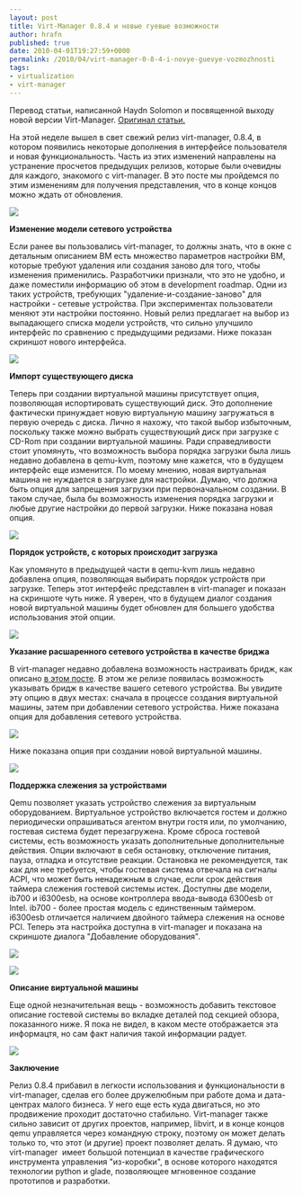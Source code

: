 ```yaml
--- 
layout: post 
title: Virt-Manager 0.8.4 и новые гуевые возможности 
author: hrafn 
published: true 
date: 2010-04-01T19:27:59+0000 
permalink: /2010/04/virt-manager-0-8-4-i-novye-guevye-vozmozhnosti 
tags:
- virtualization
- virt-manager
--- 
```


Перевод статьи, написанной Haydn Solomon и посвященной выходу новой версии
Virt-Manager. [Оригинал статьи.](http://www.linux-kvm.com/content/virt-manager-084-adds-new-ui-features)

<!--more-->

На этой неделе вышел в свет свежий релиз virt-manager, 0.8.4, в котором
появились некоторые дополнения в интерфейсе пользователя и новая
функциональность. Часть из этих изменений направлены на устранение просчетов
предыдущих релизов, которые были очевидны для каждого, знакомого с virt-manager. В это посте мы пройдемся по этим изменениям для получения
представления, что в конце концов можно ждать от обновления.

[![](/media/images/2010/04/01/virtman084_about.png)](/media/images/2010/04/01/virtman084_about.png)

**Изменение модели сетевого устройства**

Если ранее вы пользовались virt-manager, то должны знать, что в окне с
детальным описанием ВМ есть множество параметров настройки ВМ, которые требуют
удаления или создания заново для того, чтобы изменения применились.
Разработчики признали, что это не удобно, и даже поместили информацию об этом
в development roadmap. Одни из таких устройств, требующих "удаление-и-создание-заново" для настройки - сетевые устройства. При экспериментах
пользователи меняют эти настройки постоянно. Новый релиз предлагает на выбор
из выпадающего списка модели устройств, что сильно улучшило интерфейс по
сравнению с предыдущими редизами. Ниже показан скриншот нового интерфейса.

[![](/media/images/2010/04/01/virtman084_netdev.png)](/media/images/2010/04/01/virtman084_netdev.png)

**Импорт существующего диска**

Теперь при создании виртуальной машины присутствует опция, позволяющая
испортировать существующий диск. Это дополнение фактически принуждает новую
виртуальную машину загружаться в первую очередь с диска. Лично я нахожу, что
такой выбор избыточным, поскольку также можно выбрать существующий диск при
загрузке с CD-Rom при создании виртуальной машины. Ради справедливости стоит
упомянуть, что возможность выбора порядка загрузки была лишь недавно добавлена
в qemu-kvm, поэтому мне кажется, что в будущем интерфейс еще изменится. По
моему мнению, новая виртуальная машина не нуждается в загрузке для настройки.
Думаю, что должна быть опция для запрещения загрузки при первоначальном
создании. В таком случае, была бы возможность изменения порядка загрузки и
любые другие настройки до первой загрузки. Ниже показана новая опция.

[![](/media/images/2010/04/01/virtman084_import.png)](/media/images/2010/04/01/virtman084_import.png)

**Порядок устройств, с которых происходит загрузка**

Как упомянуто в предыдущей части в qemu-kvm лишь недавно добавлена опция,
позволяющая выбирать порядок устройств при загрузке. Теперь этот интерфейс
представлен в virt-manager и показан на скриншоте чуть ниже. Я уверен, что в
будущем диалог создания новой виртуальной машины будет обновлен для большего
удобства использования этой опции.

[![](/media/images/2010/04/01/virtman084_boot.png)](/media/images/2010/04/01/virtman084_boot.png)

**Указание расшаренного сетевого устройства в качестве бриджа**

В virt-manager недавно добавлена возможность настраивать бридж, как описано [в этом посте](http://www.linux-kvm.com/content/bridged-networking-virt-manager-083). В этом же релизе появилась возможность указывать бридж в
качестве вашего сетевого устройства. Вы увидите эту опцию в двух местах:
сначала в процессе создания виртуальной машины, затем при добавлении сетевого
устройства. Ниже показана опция для добавления сетевого устройства.

[![](/media/images/2010/04/01/virtman084_shared2.png)](/media/images/2010/04/01/virtman084_shared2.png)

Ниже показана опция при создании новой виртуальной машины.

[![](/media/images/2010/04/01/virtman084_shared3.png)](/media/images/2010/04/01/virtman084_shared3.png)

**Поддержка слежения за устройствами**

Qemu позволяет указать устройство слежения за виртуальным оборудованием.
Виртуальное устройство включается гостем и должно периодически опрашиваться
агентом внутри гостя или, по умолчанию, гостевая система будет перезагружена.
Кроме сброса гостевой системы, есть возможность указать дополнительные
дополнительные действия. Опции включают в себя остановку, отключение питания,
пауза, отладка и отсутствие реакции. Остановка не рекомендуется, так как для
нее требуется, чтобы гостевая система отвечала на сигналы ACPI, что может быть
ненадежным в случае, если срок действия таймера слежения гостевой системы
истек. Доступны две модели, ib700 и i6300esb, на основе контроллера ввода-вывода 6300esb от Intel. ib700 - более простая модель с единственным таймером.
i6300esb отличается наличием двойного таймера слежения на основе PCI. Теперь
эта настройка доступна в virt-manager и показана на скриншоте диалога
"Добавление оборудования".

[![](/media/images/2010/04/01/virtman084_watch1.png)](/media/images/2010/04/01/virtman084_watch1.png)

[![](/media/images/2010/04/01/virtman084_watch2.png)](/media/images/2010/04/01/virtman084_watch2.png)

**Описание виртуальной машины**

Еще одной незначительная вещь - возможность добавить текстовое описание
гостевой системы во вкладке деталей под секцией обзора, показанного ниже. Я
пока не видел, в каком месте отображается эта информацтя, но сам факт наличия
такой информации радует.

[![](/media/images/2010/04/01/virtman084_desc.png)](/media/images/2010/04/01/virtman084_desc.png)

**Заключение**

Релиз 0.8.4 прибавил в легкости использования и функциональности в virt-manager, сделав его более дружелюбным при работе дома и дата-центрах малого
бизнеса. У него еще есть куда двигаться, но это продвижение проходит
достаточно стабильно. Virt-manager также сильно зависит от других проектов,
например, libvirt, и в конце концов qemu управляется через командную строку,
поэтому он может делать только то, что этот (и другие) проект позволяет
делать. Я думаю, что virt-manager  имеет большой потенциал в качестве
графического инструмента управления "из-коробки", в основе которого находятся
технологии python и glade, позволяющее мгновенное создание прототипов и
разработки.

